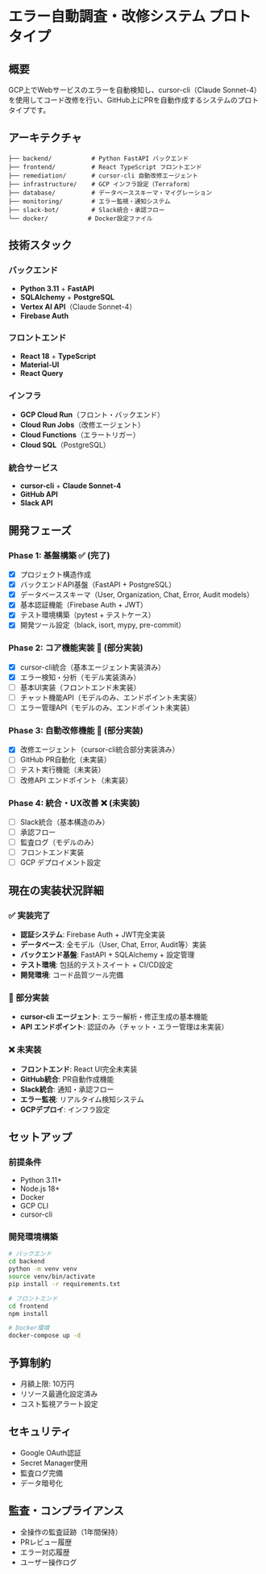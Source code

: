 # エラー自動調査・改修システム プロトタイプ

## 概要
GCP上でWebサービスのエラーを自動検知し、cursor-cli（Claude Sonnet-4）を使用してコード改修を行い、GitHub上にPRを自動作成するシステムのプロトタイプです。

## アーキテクチャ
```
├── backend/           # Python FastAPI バックエンド
├── frontend/          # React TypeScript フロントエンド
├── remediation/       # cursor-cli 自動改修エージェント
├── infrastructure/    # GCP インフラ設定（Terraform）
├── database/          # データベーススキーマ・マイグレーション
├── monitoring/        # エラー監視・通知システム
├── slack-bot/         # Slack統合・承認フロー
└── docker/           # Docker設定ファイル
```

## 技術スタック

### バックエンド
- **Python 3.11** + **FastAPI**
- **SQLAlchemy** + **PostgreSQL**
- **Vertex AI API**（Claude Sonnet-4）
- **Firebase Auth**

### フロントエンド
- **React 18** + **TypeScript**
- **Material-UI**
- **React Query**

### インフラ
- **GCP Cloud Run**（フロント・バックエンド）
- **Cloud Run Jobs**（改修エージェント）
- **Cloud Functions**（エラートリガー）
- **Cloud SQL**（PostgreSQL）

### 統合サービス
- **cursor-cli** + **Claude Sonnet-4**
- **GitHub API**
- **Slack API**

## 開発フェーズ

### Phase 1: 基盤構築 ✅ (完了)
- [x] プロジェクト構造作成
- [x] バックエンドAPI基盤（FastAPI + PostgreSQL）
- [x] データベーススキーマ（User, Organization, Chat, Error, Audit models）
- [x] 基本認証機能（Firebase Auth + JWT）
- [x] テスト環境構築（pytest + テストケース）
- [x] 開発ツール設定（black, isort, mypy, pre-commit）

### Phase 2: コア機能実装 🚧 (部分実装)
- [x] cursor-cli統合（基本エージェント実装済み）
- [x] エラー検知・分析（モデル実装済み）
- [ ] 基本UI実装（フロントエンド未実装）
- [ ] チャット機能API（モデルのみ、エンドポイント未実装）
- [ ] エラー管理API（モデルのみ、エンドポイント未実装）

### Phase 3: 自動改修機能 🚧 (部分実装)
- [x] 改修エージェント（cursor-cli統合部分実装済み）
- [ ] GitHub PR自動化（未実装）
- [ ] テスト実行機能（未実装）
- [ ] 改修API エンドポイント（未実装）

### Phase 4: 統合・UX改善 ❌ (未実装)
- [ ] Slack統合（基本構造のみ）
- [ ] 承認フロー
- [ ] 監査ログ（モデルのみ）
- [ ] フロントエンド実装
- [ ] GCP デプロイメント設定

## 現在の実装状況詳細

### ✅ 実装完了
- **認証システム**: Firebase Auth + JWT完全実装
- **データベース**: 全モデル（User, Chat, Error, Audit等）実装
- **バックエンド基盤**: FastAPI + SQLAlchemy + 設定管理
- **テスト環境**: 包括的テストスイート + CI/CD設定
- **開発環境**: コード品質ツール完備

### 🚧 部分実装
- **cursor-cli エージェント**: エラー解析・修正生成の基本機能
- **API エンドポイント**: 認証のみ（チャット・エラー管理は未実装）

### ❌ 未実装
- **フロントエンド**: React UI完全未実装
- **GitHub統合**: PR自動作成機能
- **Slack統合**: 通知・承認フロー
- **エラー監視**: リアルタイム検知システム
- **GCPデプロイ**: インフラ設定

## セットアップ

### 前提条件
- Python 3.11+
- Node.js 18+
- Docker
- GCP CLI
- cursor-cli

### 開発環境構築
```bash
# バックエンド
cd backend
python -m venv venv
source venv/bin/activate
pip install -r requirements.txt

# フロントエンド
cd frontend
npm install

# Docker環境
docker-compose up -d
```

## 予算制約
- 月額上限: 10万円
- リソース最適化設定済み
- コスト監視アラート設定

## セキュリティ
- Google OAuth認証
- Secret Manager使用
- 監査ログ完備
- データ暗号化

## 監査・コンプライアンス
- 全操作の監査証跡（1年間保持）
- PRレビュー履歴
- エラー対応履歴
- ユーザー操作ログ
